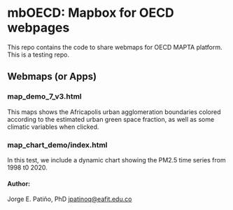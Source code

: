 # mbOECD: Mapbox for OECD webpages
This repo contains the code to share webmaps for OECD MAPTA platform. This is a testing repo.

## Webmaps (or Apps)
### map_demo_7_v3.html
This maps shows the Africapolis urban agglomeration boundaries colored according to the estimated urban green space fraction, as well as some 
climatic variables when clicked.

### map_chart_demo/index.html
In this test, we include a dynamic chart showing the PM2.5 time series from 1998 t0 2020.

#### Author: 
Jorge E. Patiño, PhD
jpatinoq@eafit.edu.co
